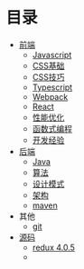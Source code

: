 # 目录

+ [前端](前端/FE.md)
  - [Javascript](前端/javascript.md)
  - [CSS基础](前端/CSS基础.md)
  - [CSS技巧](前端/CSS技巧.md)
  - [Typescript](前端/typescript.md)
  - [Webpack](前端/webpack.md)
  - [React](前端/react.md)
  - [性能优化](前端/性能优化.md) 
  - [函数式编程](前端/函数式编程.md)
  - [开发经验](前端/开发经验.md)
+ [后端](后端/BE.md)
  - [Java](后端/Java.md)
  - [算法](后端/算法.md)
  - [设计模式](后端/设计模式.md)
  - [架构](后端/架构.md)
  - [maven](后端/maven.md)
+ 其他
  - [git](其他/git.md)
+ [源码](源码解析/summary.md)
  - [redux 4.0.5](源码解析/redux-4.0.5.md)
  - 